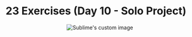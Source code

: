 # 23 Exercises (Day 10 - Solo Project)

<p align="center">
  
  <img src="https://i.pinimg.com/originals/6c/df/6c/6cdf6cb37233679413b1e51e82bccc5e.gif" alt="Sublime's custom image"/>
</p>
